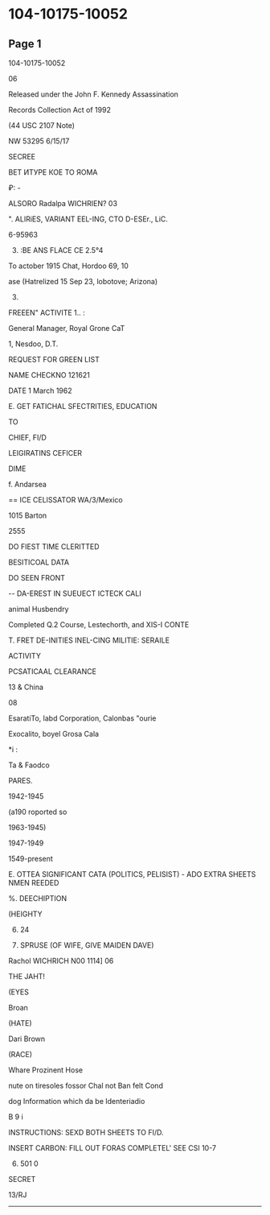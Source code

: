 # 104-10175-10052

## Page 1

104-10175-10052

06

Released under the John F. Kennedy Assassination

Records Collection Act of 1992

(44 USC 2107 Note)

NW 53295 6/15/17

SECREE

ВЕТ ИТУРЕ КОЕ ТО ЯОМА

₽: -

ALSORO Radalpa WICHRIEN? 03

". ALIRiES, VARIANT EEL-ING, CTO D-ESEr., LiC.

6-95963

3. :BE ANS FLACE CE 2.5°4

To actober 1915 Chat, Hordoo 69, 10

ase (Hatrelized 15 Sep 23, lobotove; Arizona)

3.

FREEEN" ACTIVITE 1.. :

General Manager, Royal Grone CaT

1, Nesdoo, D.T.

REQUEST FOR GREEN LIST

NAME CHECKNO 121621

DATE 1 March 1962

E. GET FATICHAL SFECTRITIES, EDUCATION

TO

CHIEF, FI/D

LEIGIRATINS CEFICER

DIME

f. Andarsea

== ICE CELISSATOR WA/3/Mexico

1015 Barton

2555

DO FIEST TIME CLERITTED

BESITICOAL DATA

DO SEEN FRONT

-- DA-EREST IN SUEUECT ICTECK CALI

animal Husbendry

Completed Q.2 Course, Lestechorth, and XIS-I CONTE

T. FRET DE-INITIES INEL-CING MILITIE: SERAILE

ACTIVITY

PCSATICAAL CLEARANCE

13 & China

08

EsaratiTo, labd Corporation, Calonbas "ourie

Exocalito, boyel Grosa Cala

*i :

Ta & Faodco

PARES.

1942-1945

(a190 roported so

1963-1945)

1947-1949

1549-present

E. OTTEA SIGNIFICANT CATA (POLITICS, PELISIST) - ADO EXTRA SHEETS NMEN REEDED

%. DEECHIPTION

(HEIGHTY

6. 24

13. SPRUSE (OF WIFE, GIVE MAIDEN DAVE)

Rachol WICHRICH N00 1114] 06

THE JAHT!

(EYES

Broan

(HATE)

Dari Brown

(RACE)

Whare Prozinent Hose

nute on tiresoles fossor Chal not Ban felt Cond

dog Information which da be Identeriadio

В 9 і

INSTRUCTIONS: SEXD BOTH SHEETS TO FI/D.

INSERT CARBON: FILL OUT FORAS COMPLETEL' SEE CSI 10-7

6. 501 0

SECRET

13/RJ

---

